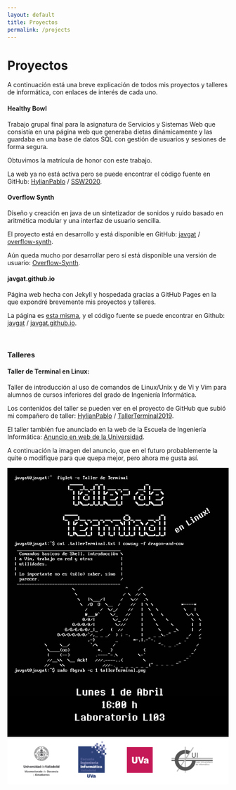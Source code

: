 ```yaml
---
layout: default
title: Proyectos
permalink: /projects
---
```

# Proyectos

A continuación está una breve explicación de todos mis proyectos y talleres de informática, con enlaces de interés de cada uno.

#### Healthy Bowl

Trabajo grupal final para la asignatura de Servicios y Sistemas Web
que consistía en una página web que generaba dietas dinámicamente
y las guardaba en una base de datos SQL con gestión de usuarios y
sesiones de forma segura.

Obtuvimos la matrícula de honor con este trabajo.

La web ya no está activa pero se puede encontrar el código fuente en GitHub:
[HylianPablo][hylp-github-prof] / [SSW2020][repo-SSW2020].

#### Overflow Synth

Diseño y creación en java de un sintetizador de sonidos y ruido basado en aritmética modular y una interfaz de usuario sencilla.

El proyecto está en desarrollo y está disponible en GitHub:
[javgat][javgat-github-prof] / [overflow-synth][overflow-synth-repo].

Aún queda mucho por desarrollar pero sí está disponible una versión de usuario:
[Overflow-Synth](/downloads/overflow-synth-latest.jar).

#### javgat.github.io

Página web hecha con Jekyll y hospedada gracias a GitHub Pages en la que
expondré brevemente mis proyectos y talleres.

La página es [esta misma](https://javgat.github.io), y el código fuente
se puede encontrar en Github:
[javgat][javgat-github-prof] / [javgat.github.io][github-web-repo].

<br />

### Talleres

#### Taller de Terminal en Linux:

Taller de introducción al uso de comandos de Linux/Unix y de Vi y Vim para
alumnos de cursos inferiores del grado de Ingeniería Informática.

Los contenidos del taller se pueden ver en el proyecto de GitHub
que subió mi compañero de taller:
[HylianPablo][hylp-github-prof] / [TallerTerminal2019][tall-terminal-repo].

El taller también fue anunciado en la web de la Escuela de Ingeniería
Informática: [Anuncio en web de la Universidad][tall-terminal-inf].

A continuación la imagen del anuncio, que en el futuro probablemente la quite
o modifique para que quepa mejor, pero ahora me gusta así.

<img src="/img/tallerTerminal.png" alt="Imagen de anuncio de taller" width="600"/>


[repo-SSW2020]: https://github.com/HylianPablo/SSW2020
[hylp-github-prof]: https://github.com/HylianPablo
[javgat-github-prof]: https://github.com/javgat
[overflow-synth-repo]: https://github.com/javgat/overflow-synth
[github-web-repo]: https://github.com/javgat/javgat.github.io
[tall-terminal-inf]: https://inf.uva.es/2019/03/28/taller-de-terminal-en-linux/
[tall-terminal-repo]: https://github.com/HylianPablo/TallerTerminal2019

